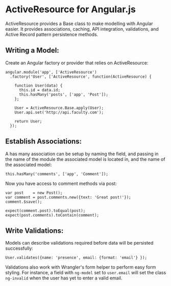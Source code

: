 # ActiveResource for Angular.js

ActiveResource provides a Base class to make modelling with Angular easier. It
provides associations, caching, API integration, validations, and Active Record
pattern persistence methods.

## Writing a Model:

Create an Angular factory or provider that relies on ActiveResource:

    angular.module('app', ['ActiveResource')
      .factory('User', ['ActiveResource', function(ActiveResource) {

        function User(data) {
          this.id = data.id;
          this.hasMany('posts', ['app', 'Post']);
        };

        User = ActiveResource.Base.apply(User);
        User.api.set('http://api.faculty.com');

        return User;
      });

## Establish Associations:

A has many association can be setup by naming the field, and passing in the name
of the module the associated model is located in, and the name of the associated
model:

    this.hasMany('comments', ['app', 'Comment']);

Now you have access to comment methods via post:

    var post    = new Post();
    var comment = post.comments.new({text: 'Great post!'});
    comment.$save();
    
    expect(comment.post).toEqual(post);
    expect(post.comments).toContain(comment);

## Write Validations:

Models can describe validations required before data will be persisted
successfully:

    User.validates({name: 'presence', email: {format: 'email'} });

Validations also work with Wrangler's form helper to perform easy form styling.
For instance, a field with `ng-model` set to `user.email` will set the class
`ng-invalid` when the user has yet to enter a valid email.
